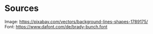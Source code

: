 # Sources
Image: https://pixabay.com/vectors/background-lines-shapes-1789175/
Font: https://www.dafont.com/de/brady-bunch.font